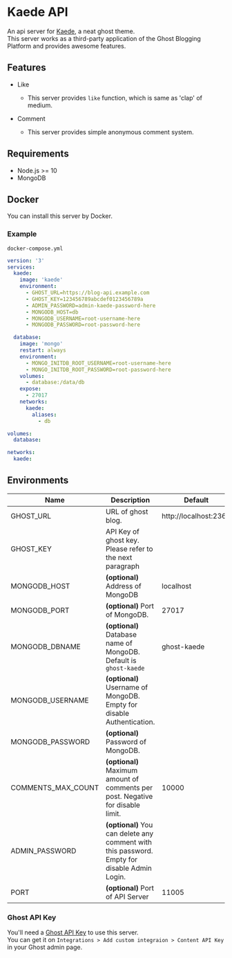 # Kaede API
An api server for [Kaede](https://github.com/HelloWorld017/kaede), a neat ghost theme.  
This server works as a third-party application of the Ghost Blogging Platform and provides awesome features.

## Features
* Like
  * This server provides `like` function, which is same as 'clap' of medium.

* Comment
  * This server provides simple anonymous comment system.

## Requirements
* Node.js >= 10  
* MongoDB

## Docker
You can install this server by Docker.

### Example
`docker-compose.yml`

```yaml
version: '3'
services:
  kaede:
    image: 'kaede'
    environment:
      - GHOST_URL=https://blog-api.example.com
      - GHOST_KEY=123456789abcdef0123456789a
      - ADMIN_PASSWORD=admin-kaede-password-here
      - MONGODB_HOST=db
      - MONGODB_USERNAME=root-username-here
      - MONGODB_PASSWORD=root-password-here

  database:
    image: 'mongo'
    restart: always
    environment:
      - MONGO_INITDB_ROOT_USERNAME=root-username-here
      - MONGO_INITDB_ROOT_PASSWORD=root-password-here
    volumes:
      - database:/data/db
    expose:
      - 27017
    networks:
      kaede:
        aliases:
          - db

volumes:
  database:

networks:
  kaede:
```

## Environments
| Name               | Description                                                                                  | Default               |
|--------------------|----------------------------------------------------------------------------------------------|-----------------------|
| GHOST_URL          | URL of ghost blog.                                                                           | http://localhost:2368 |
| GHOST_KEY          | API Key of ghost key. Please refer to the next paragraph                                     |                       |
| MONGODB_HOST       | **(optional)** Address of MongoDB                                                            | localhost             |
| MONGODB_PORT       | **(optional)** Port of MongoDB.                                                              | 27017                 |
| MONGODB_DBNAME     | **(optional)** Database name of MongoDB. Default is `ghost-kaede`                            | ghost-kaede           |
| MONGODB_USERNAME   | **(optional)** Username of MongoDB. Empty for disable Authentication.                        |                       |
| MONGODB_PASSWORD   | **(optional)** Password of MongoDB.                                                          |                       |
| COMMENTS_MAX_COUNT | **(optional)** Maximum amount of comments per post. Negative for disable limit.              | 10000                 |
| ADMIN_PASSWORD     | **(optional)** You can delete any comment with this password. Empty for disable Admin Login. |                       |
| PORT               | **(optional)** Port of API Server                                                            | 11005                 |

### Ghost API Key
You'll need a [Ghost API Key](https://ghost.org/docs/api/v3/content/#key) to use this server.  
You can get it on `Integrations > Add custom integraion > Content API Key` in your Ghost admin page.
